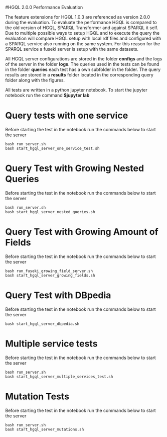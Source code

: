 #HGQL 2.0.0 Performance Evaluation

The feature extensions for HGQL 1.0.3 are referenced as version 2.0.0 during the evaluation.
To evaluate the performance HGQL is compared to the old version of HGQL, SPARQL Transformer and against SPARQL it self.
Due to multiple possible ways to setup HGQL and to execute the query the evaluation will compare HGQL setup with local rdf files and configured with a SPARQL service also running on the same system.
For this reason for the SPARQL service a fuseki server is setup with the same datasets.

All HGQL server configurations are stored in the folder **configs** and the logs of the server in the folder **logs**.
The queries used in the tests can be found in the folder **queries** each test has a own subfolder in the folder.
The query results are stored in a **results** folder located in the corresponding query folder along with the figures.


All tests are written in a python jupyter notebook.
To start the jupyter notebook run the command  **$jupyter lab**


# Query tests with one service

Before starting the test in the notebook run the commands below to start the server
```
bash run_server.sh
bash start_hgql_server_one_service_test.sh
```

# Query Test with Growing Nested Queries
Before starting the test in the notebook run the commands below to start the server
```
bash run_server.sh
bash start_hgql_server_nested_queries.sh
```

# Query Test with Growing Amount of Fields
Before starting the test in the notebook run the commands below to start the server
```
bash run_fuseki_growing_field_server.sh
bash start_hgql_server_growing_fields.sh
```

# Query Test with DBpedia
Before starting the test in the notebook run the commands below to start the server
```
bash start_hgql_server_dbpedia.sh
```

# Multiple service tests
Before starting the test in the notebook run the commands below to start the server
```
bash run_server.sh
bash start_hgql_server_multiple_services_test.sh
```

# Mutation Tests
Before starting the test in the notebook run the commands below to start the server
```
bash run_server.sh
bash start_hgql_server_mutations.sh
```
